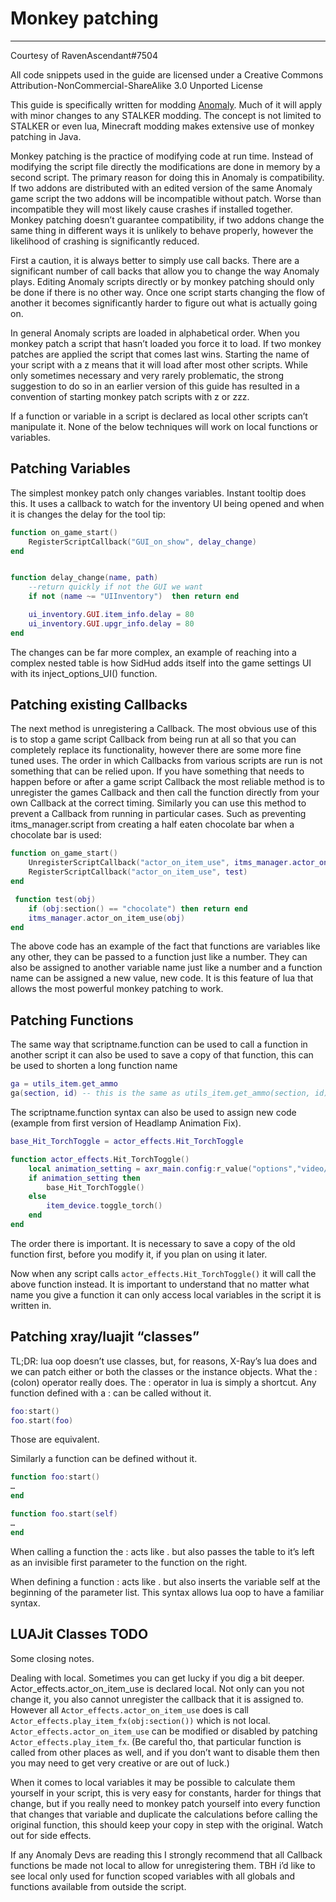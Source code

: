 # Monkey patching

___

Courtesy of RavenAscendant#7504

All code snippets used in the guide are licensed under a Creative Commons Attribution-NonCommercial-ShareAlike 3.0 Unported License

This guide is specifically written for modding [Anomaly](https://www.moddb.com/mods/stalker-anomaly). Much of it will apply with minor changes to any STALKER modding. The concept is not limited to STALKER or even lua, Minecraft modding makes extensive use of monkey patching in Java.

Monkey patching is the practice of modifying code at run time. Instead of modifying the script file directly the modifications are done in memory by a second script. The primary reason for doing this in Anomaly is compatibility. If two addons are distributed with an edited version of the same Anomaly game script the two addons will be incompatible without  patch. Worse than incompatible they will most likely cause crashes if installed together. Monkey patching doesn’t guarantee compatibility, if two addons change the same thing in different ways it is unlikely to behave properly, however the likelihood of crashing is significantly reduced.

First a caution, it is always better to simply use call backs. There are a significant number of call backs that allow you to change the way Anomaly plays. Editing Anomaly scripts directly or by monkey patching should only be done if there is no other way. Once one script starts changing the flow of another it becomes significantly harder to figure out what is actually going on.

In general Anomaly scripts are loaded in alphabetical order. When you monkey patch a script that hasn’t loaded you force it to load. If two monkey patches are applied the script that comes last wins. Starting the name of your script with a z means that it will load after most other scripts. While only sometimes necessary and very rarely problematic, the strong suggestion to do so in an earlier version of this guide has resulted in a convention of starting monkey patch scripts with z or zzz.  

If a function or variable in a script is declared as local other scripts can’t manipulate it. None of the below techniques will work on local functions or variables. 

## Patching Variables

The simplest monkey patch only changes variables.  Instant tooltip does this. It uses a callback to watch for the inventory UI being opened and when it is changes the delay for the tool tip:
```lua
function on_game_start()
    RegisterScriptCallback("GUI_on_show", delay_change)
end


function delay_change(name, path)
    --return quickly if not the GUI we want
    if not (name ~= "UIInventory")  then return end

    ui_inventory.GUI.item_info.delay = 80
    ui_inventory.GUI.upgr_info.delay = 80
end
```

The changes can be far more complex, an example of reaching into a complex nested table is how SidHud adds itself into the game settings UI with its inject_options_UI() function. 

## Patching existing Callbacks

The next method is unregistering a Callback.
The most obvious use of this is to stop a game script Callback from being run at all so that you can completely replace its functionality, however there are some more fine tuned uses.
The order in which Callbacks from various scripts are run is not something that can be relied upon. If you have something that needs to happen before or after a game script Callback the most reliable method is to unregister the games Callback and then call the function directly from your own Callback at the correct timing. Similarly you can use this method to prevent a Callback from running in particular cases. Such as preventing itms_manager.script from creating a half eaten chocolate bar when a chocolate bar is used:

```lua
function on_game_start()
    UnregisterScriptCallback("actor_on_item_use", itms_manager.actor_on_item_use)
    RegisterScriptCallback("actor_on_item_use", test)
end

 function test(obj)
    if (obj:section() == "chocolate") then return end
    itms_manager.actor_on_item_use(obj)
end
```

The above code has an example of the fact that functions are variables like any other, they can be passed to a function just like a number. They can also be assigned to another variable name just like a number and a function name can be assigned a new value, new code. It is this feature of lua that allows the most powerful monkey patching to work.

## Patching Functions

The same way that scriptname.function can be used to call a function in another script it can also be used to save a copy of that function, this can be used to shorten a long function name

```lua
ga = utils_item.get_ammo
ga(section, id) -- this is the same as utils_item.get_ammo(section, id)
```

The scriptname.function syntax can also be used to assign new code (example from first version of Headlamp Animation Fix).

```lua
base_Hit_TorchToggle = actor_effects.Hit_TorchToggle

function actor_effects.Hit_TorchToggle()
    local animation_setting = axr_main.config:r_value("options","video/player/animations", 1)
    if animation_setting then
        base_Hit_TorchToggle()
    else
        item_device.toggle_torch()
    end
end
```

The order there is important. It is necessary to save a copy of the old function first, before you modify it, if you plan on using it later.

Now when any script calls `actor_effects.Hit_TorchToggle()` it will call the above function instead.
It is important to understand that no matter what name you give a function it can only access local variables in the script it is written in.

## Patching xray/luajit “classes”

TL;DR: lua oop doesn’t use classes, but, for reasons, X-Ray’s lua does and we can patch either or both the classes or the instance objects. 
What the : (colon) operator really does.
The : operator in lua is simply a shortcut. Any function defined with a : can be called without it.

```lua
foo:start()
foo.start(foo)
```

Those are equivalent.

Similarly a function can be defined without it.
```lua
function foo:start()
…
end

function foo.start(self)
…
end
```

When calling a function the : acts like . but also passes the table to it’s left as an invisible first parameter to the function on the right.

When defining a function : acts like . but also inserts the variable self at the beginning of the parameter list. This syntax allows lua oop to have a familiar syntax. 

## LUAJit Classes TODO

Some closing notes.

Dealing with local.
Sometimes you can get lucky if you dig a bit deeper. Actor_effects.actor_on_item_use is declared local. Not only can you not change it, you also cannot unregister the callback that it is assigned to. However all `Actor_effects.actor_on_item_use` does is call `Actor_effects.play_item_fx(obj:section())` which is not local.  `Actor_effects.actor_on_item_use` can be modified or disabled by patching `Actor_effects.play_item_fx`. (Be careful tho, that particular function is called from other places as well, and if you don’t want to disable them then you may need to get very creative or are out of luck.)

When it comes to local variables it may be possible to calculate them yourself in your script, this is very easy for constants, harder for things that change, but if you really need to monkey patch yourself into every function that changes that variable and duplicate the calculations before calling the original function, this should keep your copy in step with the original. Watch out for side effects.

If any Anomaly Devs are reading this I strongly recommend that all Callback functions be made not local to allow for unregistering them. TBH i’d like to see local only used for function scoped variables with all globals and functions available from outside the script.
